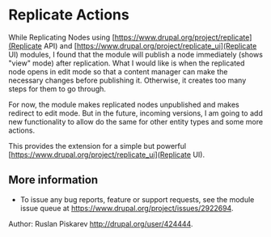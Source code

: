 # Replicate Actions


While Replicating Nodes using 
[https://www.drupal.org/project/replicate](Replicate API) and 
[https://www.drupal.org/project/replicate_ui](Replicate UI) modules, 
I found that the module will publish a node immediately (shows "view" mode) 
after replication. 
What I would like is when the replicated node opens in edit mode so that 
a content manager can make the necessary changes before publishing it.
Otherwise, it creates too many steps for them to go through.

For now, the module makes replicated nodes 
unpublished and makes redirect to edit mode.
But in the future, incoming versions, I am going to add new functionality 
to allow do the same for other entity types and some more actions.

This provides the extension for a simple but powerful 
[https://www.drupal.org/project/replicate_ui](Replicate UI).


## More information
- To issue any bug reports, feature or support requests, see the module issue
  queue at https://www.drupal.org/project/issues/2922694.

Author: Ruslan Piskarev <http://drupal.org/user/424444>.
